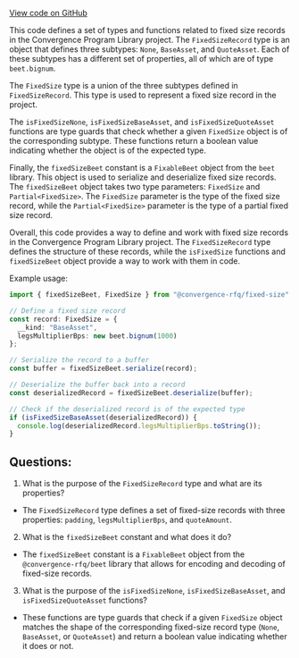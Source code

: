 [View code on GitHub](https://github.com/convergence-rfq/convergence-program-library/rfq/js/generated/types/FixedSize.d.ts)

This code defines a set of types and functions related to fixed size records in the Convergence Program Library project. The `FixedSizeRecord` type is an object that defines three subtypes: `None`, `BaseAsset`, and `QuoteAsset`. Each of these subtypes has a different set of properties, all of which are of type `beet.bignum`. 

The `FixedSize` type is a union of the three subtypes defined in `FixedSizeRecord`. This type is used to represent a fixed size record in the project. 

The `isFixedSizeNone`, `isFixedSizeBaseAsset`, and `isFixedSizeQuoteAsset` functions are type guards that check whether a given `FixedSize` object is of the corresponding subtype. These functions return a boolean value indicating whether the object is of the expected type. 

Finally, the `fixedSizeBeet` constant is a `FixableBeet` object from the `beet` library. This object is used to serialize and deserialize fixed size records. The `fixedSizeBeet` object takes two type parameters: `FixedSize` and `Partial<FixedSize>`. The `FixedSize` parameter is the type of the fixed size record, while the `Partial<FixedSize>` parameter is the type of a partial fixed size record. 

Overall, this code provides a way to define and work with fixed size records in the Convergence Program Library project. The `FixedSizeRecord` type defines the structure of these records, while the `isFixedSize` functions and `fixedSizeBeet` object provide a way to work with them in code. 

Example usage:

```typescript
import { fixedSizeBeet, FixedSize } from "@convergence-rfq/fixed-size";

// Define a fixed size record
const record: FixedSize = {
  __kind: "BaseAsset",
  legsMultiplierBps: new beet.bignum(1000)
};

// Serialize the record to a buffer
const buffer = fixedSizeBeet.serialize(record);

// Deserialize the buffer back into a record
const deserializedRecord = fixedSizeBeet.deserialize(buffer);

// Check if the deserialized record is of the expected type
if (isFixedSizeBaseAsset(deserializedRecord)) {
  console.log(deserializedRecord.legsMultiplierBps.toString());
}
```
## Questions: 
 1. What is the purpose of the `FixedSizeRecord` type and what are its properties?
- The `FixedSizeRecord` type defines a set of fixed-size records with three properties: `padding`, `legsMultiplierBps`, and `quoteAmount`.

2. What is the `fixedSizeBeet` constant and what does it do?
- The `fixedSizeBeet` constant is a `FixableBeet` object from the `@convergence-rfq/beet` library that allows for encoding and decoding of fixed-size records.

3. What is the purpose of the `isFixedSizeNone`, `isFixedSizeBaseAsset`, and `isFixedSizeQuoteAsset` functions?
- These functions are type guards that check if a given `FixedSize` object matches the shape of the corresponding fixed-size record type (`None`, `BaseAsset`, or `QuoteAsset`) and return a boolean value indicating whether it does or not.